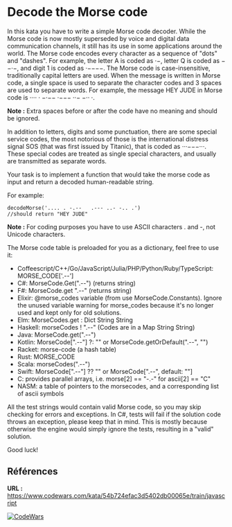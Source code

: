 # Decode the Morse code

In this kata you have to write a simple Morse code decoder. While the Morse code is now mostly superseded by voice and digital data communication channels, it still has its use in some applications around the world.
The Morse code encodes every character as a sequence of "dots" and "dashes". For example, the letter A is coded as ·−, letter Q is coded as −−·−, and digit 1 is coded as ·−−−−. The Morse code is case-insensitive, traditionally capital letters are used. When the message is written in Morse code, a single space is used to separate the character codes and 3 spaces are used to separate words. For example, the message HEY JUDE in Morse code is ···· · −·−−   ·−−− ··− −·· ·.

**Note :** Extra spaces before or after the code have no meaning and should be ignored.

In addition to letters, digits and some punctuation, there are some special service codes, the most notorious of those is the international distress signal SOS (that was first issued by Titanic), that is coded as ···−−−···. These special codes are treated as single special characters, and usually are transmitted as separate words.

Your task is to implement a function that would take the morse code as input and return a decoded human-readable string.

For example:

    decodeMorse('.... . -.--   .--- ..- -.. .')
    //should return "HEY JUDE"

**Note :** For coding purposes you have to use ASCII characters . and -, not Unicode characters.

The Morse code table is preloaded for you as a dictionary, feel free to use it:

- Coffeescript/C++/Go/JavaScript/Julia/PHP/Python/Ruby/TypeScript: MORSE_CODE['.--']
- C#: MorseCode.Get(".--") (returns string)
- F#: MorseCode.get ".--" (returns string)
- Elixir: @morse_codes variable (from use MorseCode.Constants). Ignore the unused variable warning for morse_codes 
  because it's no longer used and kept only for old solutions.
- Elm: MorseCodes.get : Dict String String
- Haskell: morseCodes ! ".--" (Codes are in a Map String String)
- Java: MorseCode.get(".--")
- Kotlin: MorseCode[".--"] ?: "" or MorseCode.getOrDefault(".--", "")
- Racket: morse-code (a hash table)
- Rust: MORSE_CODE
- Scala: morseCodes(".--")
- Swift: MorseCode[".--"] ?? "" or MorseCode[".--", default: ""]
- C: provides parallel arrays, i.e. morse[2] == "-.-" for ascii[2] == "C"
- NASM: a table of pointers to the morsecodes, and a corresponding list of ascii symbols

All the test strings would contain valid Morse code, so you may skip checking for errors and exceptions. In C#, tests will fail if the solution code throws an exception, please keep that in mind. This is mostly because otherwise the engine would simply ignore the tests, resulting in a "valid" solution.

Good luck!

## Références
**URL :** https://www.codewars.com/kata/54b724efac3d5402db00065e/train/javascript

[![CodeWars](https://www.codewars.com/users/jolaf/badges/large)](https://www.codewars.com/users/jolaf)
